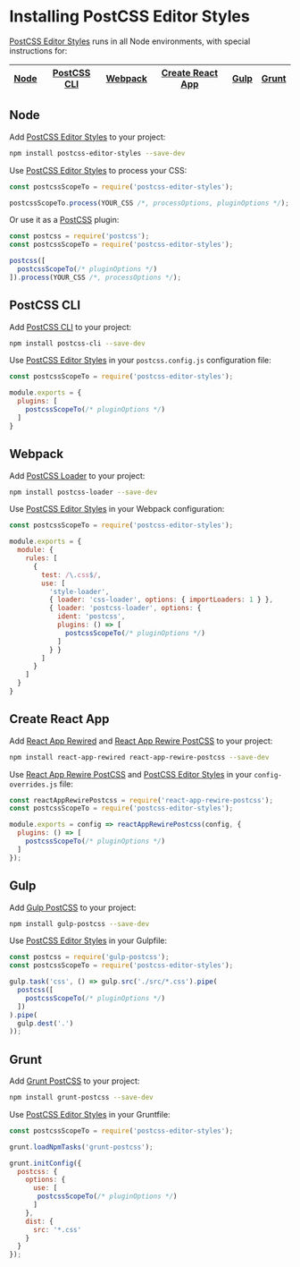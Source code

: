 # Installing PostCSS Editor Styles

[PostCSS Editor Styles] runs in all Node environments, with special instructions for:

| [Node](#node) | [PostCSS CLI](#postcss-cli) | [Webpack](#webpack) | [Create React App](#create-react-app) | [Gulp](#gulp) | [Grunt](#grunt) |
| --- | --- | --- | --- | --- | --- |

## Node

Add [PostCSS Editor Styles] to your project:

```bash
npm install postcss-editor-styles --save-dev
```

Use [PostCSS Editor Styles] to process your CSS:

```js
const postcssScopeTo = require('postcss-editor-styles');

postcssScopeTo.process(YOUR_CSS /*, processOptions, pluginOptions */);
```

Or use it as a [PostCSS] plugin:

```js
const postcss = require('postcss');
const postcssScopeTo = require('postcss-editor-styles');

postcss([
  postcssScopeTo(/* pluginOptions */)
]).process(YOUR_CSS /*, processOptions */);
```

## PostCSS CLI

Add [PostCSS CLI] to your project:

```bash
npm install postcss-cli --save-dev
```

Use [PostCSS Editor Styles] in your `postcss.config.js` configuration file:

```js
const postcssScopeTo = require('postcss-editor-styles');

module.exports = {
  plugins: [
    postcssScopeTo(/* pluginOptions */)
  ]
}
```

## Webpack

Add [PostCSS Loader] to your project:

```bash
npm install postcss-loader --save-dev
```

Use [PostCSS Editor Styles] in your Webpack configuration:

```js
const postcssScopeTo = require('postcss-editor-styles');

module.exports = {
  module: {
    rules: [
      {
        test: /\.css$/,
        use: [
          'style-loader',
          { loader: 'css-loader', options: { importLoaders: 1 } },
          { loader: 'postcss-loader', options: {
            ident: 'postcss',
            plugins: () => [
              postcssScopeTo(/* pluginOptions */)
            ]
          } }
        ]
      }
    ]
  }
}
```

## Create React App

Add [React App Rewired] and [React App Rewire PostCSS] to your project:

```bash
npm install react-app-rewired react-app-rewire-postcss --save-dev
```

Use [React App Rewire PostCSS] and [PostCSS Editor Styles] in your
`config-overrides.js` file:

```js
const reactAppRewirePostcss = require('react-app-rewire-postcss');
const postcssScopeTo = require('postcss-editor-styles');

module.exports = config => reactAppRewirePostcss(config, {
  plugins: () => [
    postcssScopeTo(/* pluginOptions */)
  ]
});
```

## Gulp

Add [Gulp PostCSS] to your project:

```bash
npm install gulp-postcss --save-dev
```

Use [PostCSS Editor Styles] in your Gulpfile:

```js
const postcss = require('gulp-postcss');
const postcssScopeTo = require('postcss-editor-styles');

gulp.task('css', () => gulp.src('./src/*.css').pipe(
  postcss([
    postcssScopeTo(/* pluginOptions */)
  ])
).pipe(
  gulp.dest('.')
));
```

## Grunt

Add [Grunt PostCSS] to your project:

```bash
npm install grunt-postcss --save-dev
```

Use [PostCSS Editor Styles] in your Gruntfile:

```js
const postcssScopeTo = require('postcss-editor-styles');

grunt.loadNpmTasks('grunt-postcss');

grunt.initConfig({
  postcss: {
    options: {
      use: [
       postcssScopeTo(/* pluginOptions */)
      ]
    },
    dist: {
      src: '*.css'
    }
  }
});
```

[Gulp PostCSS]: https://github.com/postcss/gulp-postcss
[Grunt PostCSS]: https://github.com/nDmitry/grunt-postcss
[PostCSS]: https://github.com/postcss/postcss
[PostCSS CLI]: https://github.com/postcss/postcss-cli
[PostCSS Loader]: https://github.com/postcss/postcss-loader
[PostCSS Editor Styles]: https://github.com/m-e-h/postcss-editor-styles
[React App Rewire PostCSS]: https://github.com/csstools/react-app-rewire-postcss
[React App Rewired]: https://github.com/timarney/react-app-rewired
